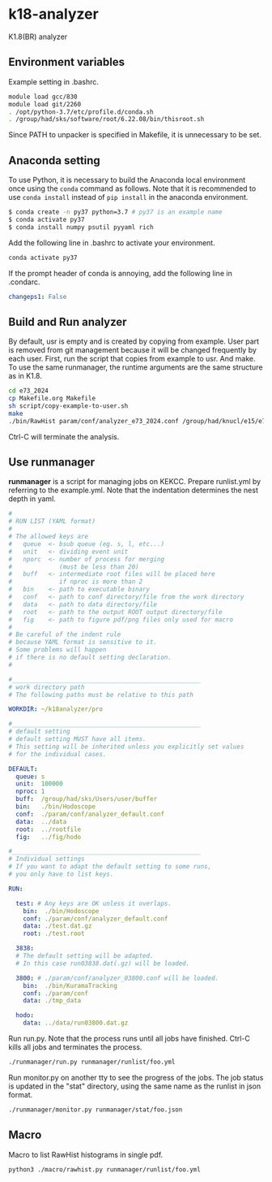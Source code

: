 k18-analyzer
============

K1.8(BR) analyzer

## Environment variables

Example setting in .bashrc.

```sh
module load gcc/830
module load git/2260
. /opt/python-3.7/etc/profile.d/conda.sh
. /group/had/sks/software/root/6.22.08/bin/thisroot.sh
```

Since PATH to unpacker is specified in Makefile, it is unnecessary to be set.

## Anaconda setting

To use Python,
it is necessary to build the Anaconda local environment once using the `conda` command as follows.
Note that it is recommended to use `conda install` instead of `pip install` in the anaconda environment.

```sh
$ conda create -n py37 python=3.7 # py37 is an example name
$ conda activate py37
$ conda install numpy psutil pyyaml rich
```

Add the following line in .bashrc to activate your environment.

```sh
conda activate py37
```

If the prompt header of conda is annoying, add the following line in .condarc.

```yaml
changeps1: False
```

## Build and Run analyzer

By default, usr is empty and is created by copying from example.
User part is removed from git management because it will be changed frequently by each user.
First, run the script that copies from example to usr. And make.
To use the same runmanager, the runtime arguments are the same structure as in K1.8.

```sh
cd e73_2024
cp Makefile.org Makefile
sh script/copy-example-to-user.sh
make
./bin/RawHist param/conf/analyzer_e73_2024.conf /group/had/knucl/e15/e73_data/run91/run00117.dat.gz tmp.root
```

Ctrl-C will terminate the analysis.

## Use runmanager

__runmanager__ is a script for managing jobs on KEKCC.
Prepare runlist.yml by referring to the example.yml.
Note that the indentation determines the nest depth in yaml.

```yml
#
# RUN LIST (YAML format)
#
# The allowed keys are
#   queue  <- bsub queue (eg. s, l, etc...)
#   unit   <- dividing event unit
#   nporc  <- number of process for merging
#             (must be less than 20)
#   buff   <- intermediate root files will be placed here
#             if nproc is more than 2
#   bin    <- path to executable binary
#   conf   <- path to conf directory/file from the work directory
#   data   <- path to data directory/file
#   root   <- path to the output ROOT output directory/file
#   fig    <- path to figure pdf/png files only used for macro
#
# Be careful of the indent rule
# because YAML format is sensitive to it.
# Some problems will happen
# if there is no default setting declaration.
#

#____________________________________________________
# work directory path
# The following paths must be relative to this path

WORKDIR: ~/k18analyzer/pro

#____________________________________________________
# default setting
# default setting MUST have all items.
# This setting will be inherited unless you explicitly set values
# for the individual cases.

DEFAULT:
  queue: s
  unit:  100000
  nproc: 1
  buff:  /group/had/sks/Users/user/buffer
  bin:   ./bin/Hodoscope
  conf:  ./param/conf/analyzer_default.conf
  data:  ../data
  root:  ../rootfile
  fig:   ../fig/hodo

#____________________________________________________
# Individual settings
# If you want to adapt the default setting to some runs,
# you only have to list keys.

RUN:

  test: # Any keys are OK unless it overlaps.
    bin:  ./bin/Hodoscope
    conf: ./param/conf/analyzer_default.conf
    data: ./test.dat.gz
    root: ./test.root

  3838:
  # The default setting will be adapted.
  # In this case run03838.dat(.gz) will be loaded.

  3800: # ./param/conf/analyzer_03800.conf will be loaded.
    bin:  ./bin/KuramaTracking
    conf: ./param/conf
    data: ./tmp_data

  hodo:
    data: ../data/run03800.dat.gz
```

Run run.py.
Note that the process runs until all jobs have finished.
Ctrl-C kills all jobs and terminates the process.

```sh
./runmanager/run.py runmanager/runlist/foo.yml
```

Run monitor.py on another tty to see the progress of the jobs.
The job status is updated in the "stat" directory, using the same name as the runlist in json format.

```sh
./runmanager/monitor.py runmanager/stat/foo.json
```

## Macro

Macro to list RawHist histograms in single pdf.

```sh
python3 ./macro/rawhist.py runmanager/runlist/foo.yml
```
